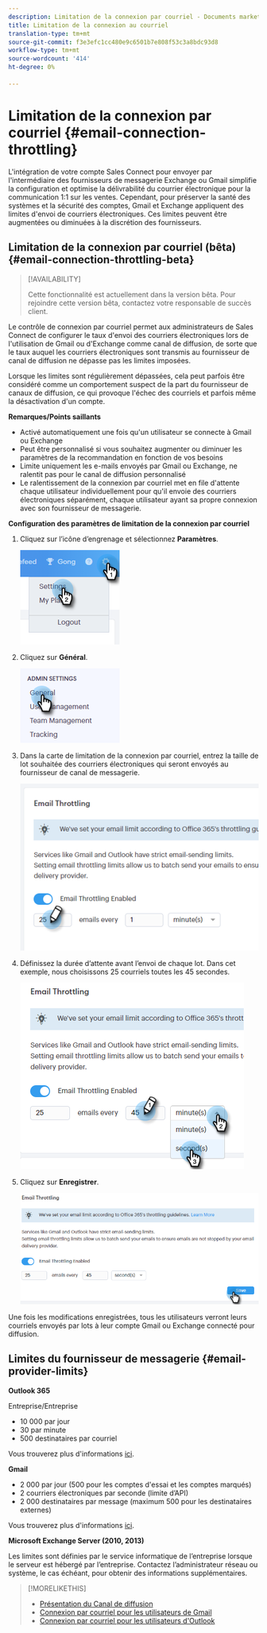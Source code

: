 ```yaml
---
description: Limitation de la connexion par courriel - Documents marketing - Documentation du produit
title: Limitation de la connexion au courriel
translation-type: tm+mt
source-git-commit: f3e3efc1cc480e9c6501b7e808f53c3a8bdc93d8
workflow-type: tm+mt
source-wordcount: '414'
ht-degree: 0%

---
```



# Limitation de la connexion par courriel {#email-connection-throttling}

L&#39;intégration de votre compte Sales Connect pour envoyer par l&#39;intermédiaire des fournisseurs de messagerie Exchange ou Gmail simplifie la configuration et optimise la délivrabilité du courrier électronique pour la communication 1:1 sur les ventes. Cependant, pour préserver la santé des systèmes et la sécurité des comptes, Gmail et Exchange appliquent des limites d&#39;envoi de courriers électroniques. Ces limites peuvent être augmentées ou diminuées à la discrétion des fournisseurs.

## Limitation de la connexion par courriel (bêta) {#email-connection-throttling-beta}

>[!AVAILABILITY]
>
>Cette fonctionnalité est actuellement dans la version bêta. Pour rejoindre cette version bêta, contactez votre responsable de succès client.

Le contrôle de connexion par courriel permet aux administrateurs de Sales Connect de configurer le taux d&#39;envoi des courriers électroniques lors de l&#39;utilisation de Gmail ou d&#39;Exchange comme canal de diffusion, de sorte que le taux auquel les courriers électroniques sont transmis au fournisseur de canal de diffusion ne dépasse pas les limites imposées.

Lorsque les limites sont régulièrement dépassées, cela peut parfois être considéré comme un comportement suspect de la part du fournisseur de canaux de diffusion, ce qui provoque l&#39;échec des courriels et parfois même la désactivation d&#39;un compte.

**Remarques/Points saillants**

* Activé automatiquement une fois qu&#39;un utilisateur se connecte à Gmail ou Exchange
* Peut être personnalisé si vous souhaitez augmenter ou diminuer les paramètres de la recommandation en fonction de vos besoins
* Limite uniquement les e-mails envoyés par Gmail ou Exchange, ne ralentit pas pour le canal de diffusion personnalisé
* Le ralentissement de la connexion par courriel met en file d&#39;attente chaque utilisateur individuellement pour qu&#39;il envoie des courriers électroniques séparément, chaque utilisateur ayant sa propre connexion avec son fournisseur de messagerie.

**Configuration des paramètres de limitation de la connexion par courriel**

1. Cliquez sur l’icône d’engrenage et sélectionnez **Paramètres**.

   ![](assets/email-connection-throttling-1.png)

1. Cliquez sur **Général**.

   ![](assets/email-connection-throttling-2.png)

1. Dans la carte de limitation de la connexion par courriel, entrez la taille de lot souhaitée des courriers électroniques qui seront envoyés au fournisseur de canal de messagerie.

   ![](assets/email-connection-throttling-3.png)

1. Définissez la durée d’attente avant l’envoi de chaque lot. Dans cet exemple, nous choisissons 25 courriels toutes les 45 secondes.

   ![](assets/email-connection-throttling-4.png)

1. Cliquez sur **Enregistrer**.

   ![](assets/email-connection-throttling-5.png)

Une fois les modifications enregistrées, tous les utilisateurs verront leurs courriels envoyés par lots à leur compte Gmail ou Exchange connecté pour diffusion.

## Limites du fournisseur de messagerie {#email-provider-limits}

**Outlook 365**

Entreprise/Entreprise

* 10 000 par jour
* 30 par minute
* 500 destinataires par courriel

Vous trouverez plus d&#39;informations [ici](https://docs.microsoft.com/en-us/office365/servicedescriptions/exchange-online-service-description/exchange-online-limits?redirectedfrom=MSDN#RecipientLimits).

**Gmail**

* 2 000 par jour (500 pour les comptes d&#39;essai et les comptes marqués)
* 2 courriers électroniques par seconde (limite d’API)
* 2 000 destinataires par message (maximum 500 pour les destinataires externes)

Vous trouverez plus d&#39;informations [ici](https://support.google.com/a/answer/166852?hl=en).

**Microsoft Exchange Server (2010, 2013)**

Les limites sont définies par le service informatique de l’entreprise lorsque le serveur est hébergé par l’entreprise. Contactez l’administrateur réseau ou système, le cas échéant, pour obtenir des informations supplémentaires.

>[!MORELIKETHIS]
>
>* [Présentation du Canal de diffusion](/help/marketo/product-docs/marketo-sales-connect/email/email-delivery/delivery-channel-overview.md)
>* [Connexion par courriel pour les utilisateurs de Gmail](/help/marketo/product-docs/marketo-sales-connect/email-plugins/gmail/email-connection-for-gmail-users.md)
>* [Connexion par courriel pour les utilisateurs d&#39;Outlook](/help/marketo/product-docs/marketo-sales-connect/email-plugins/msc-for-outlook/email-connection-for-outlook-users.md)

